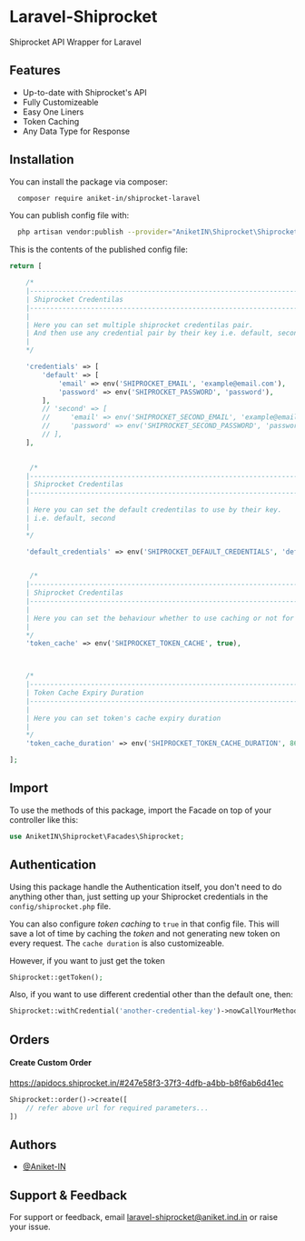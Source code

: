 
# Laravel-Shiprocket

Shiprocket API Wrapper for Laravel

## Features

- Up-to-date with Shiprocket's API
- Fully Customizeable
- Easy One Liners
- Token Caching
- Any Data Type for Response 

## Installation

You can install the package via composer:

```bash
  composer require aniket-in/shiprocket-laravel
```

You can publish config file with:
```bash
  php artisan vendor:publish --provider="AniketIN\Shiprocket\ShiprocketServiceProvider" --tag="config"
```

This is the contents of the published config file:

```php
return [

    /*
    |--------------------------------------------------------------------------
    | Shiprocket Credentilas
    |--------------------------------------------------------------------------
    |
    | Here you can set multiple shiprocket credentilas pair.
    | And then use any credential pair by their key i.e. default, second 
    | 
    */

    'credentials' => [
        'default' => [
            'email' => env('SHIPROCKET_EMAIL', 'example@email.com'),
            'password' => env('SHIPROCKET_PASSWORD', 'password'),
        ],
        // 'second' => [
        //     'email' => env('SHIPROCKET_SECOND_EMAIL', 'example@email.com'),
        //     'password' => env('SHIPROCKET_SECOND_PASSWORD', 'password'),
        // ],
    ],

    
     /*
    |--------------------------------------------------------------------------
    | Shiprocket Credentilas
    |--------------------------------------------------------------------------
    |
    | Here you can set the default credentilas to use by their key.
    | i.e. default, second 
    | 
    */

    'default_credentials' => env('SHIPROCKET_DEFAULT_CREDENTIALS', 'default'),


     /*
    |--------------------------------------------------------------------------
    | Shiprocket Credentilas
    |--------------------------------------------------------------------------
    |
    | Here you can set the behaviour whether to use caching or not for auth tokens.
    | 
    */
    'token_cache' => env('SHIPROCKET_TOKEN_CACHE', true),



    /*
    |--------------------------------------------------------------------------
    | Token Cache Expiry Duration
    |--------------------------------------------------------------------------
    |
    | Here you can set token's cache expiry duration
    | 
    */
    'token_cache_duration' => env('SHIPROCKET_TOKEN_CACHE_DURATION', 86400),

];
```

## Import
To use the methods of this package, import the Facade on top of your controller like this:
```php
use AniketIN\Shiprocket\Facades\Shiprocket;
```

## Authentication

Using this package handle the Authentication itself, you don't need to do anything other than, just setting up your Shiprocket credentials in the `config/shiprocket.php` file. 

You can also configure *token caching* to `true` in that config file. 
This will save a lot of time by caching the *token* and not generating new token on every request.
The `cache duration` is also customizeable.

However, if you want to just get the token
```php
Shiprocket::getToken();
```

Also, if you want to use different credential other than the default one, then: 
```php
Shiprocket::withCredential('another-credential-key')->nowCallYourMethod(...);
```

## Orders

#### Create Custom Order 
https://apidocs.shiprocket.in/#247e58f3-37f3-4dfb-a4bb-b8f6ab6d41ec
```php
Shiprocket::order()->create([
    // refer above url for required parameters...
])
```

## Authors

- [@Aniket-IN](https://github.com/Aniket-IN)


## Support & Feedback

For support or feedback, email laravel-shiprocket@aniket.ind.in or raise your issue.

